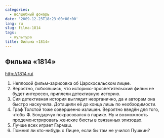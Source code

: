 ```yaml
---
categories:
  - волшебный фонарь
date: '2009-12-23T18:23:00+00:00'
lang: ru
slug: filma-1814
tags:
  - культура
title: Фильма «1814»
---
```



## Фильма «1814»

<http://1814.ru/>

1. Неплохой фильм-зарисовка об Царскосельском лицее.
2. Вероятно, побоявшись, что историко-просветительский фильм не будет интересен, приплели детективную историю.
3. Сия детективная история выглядит неорганично, да и авторам она быстро наскучила. Дотащили её до конца лишь по необходимости.
4. Граф Толстой тоже совершенно излишен. Вероятно введён для того, чтобы Ф. Бондарчук покрасовался в парике. Ну и возможность продемонстрировать женские бюсты в связанных эпизодах.
5. Лучше всех играет Гармаш.
6. Помнил ли кто-нибудь о Лицее, если бы там не учился Пушкин? 

